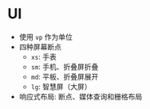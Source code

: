 # UI

* 使用 `vp` 作为单位
* 四种屏幕断点 
  * `xs`: 手表
  * `sm`: 手机、折叠屏折叠
  * `md`: 平板、折叠屏展开
  * `lg`: 智慧屏（大屏）
* 响应式布局: 断点、媒体查询和栅格布局